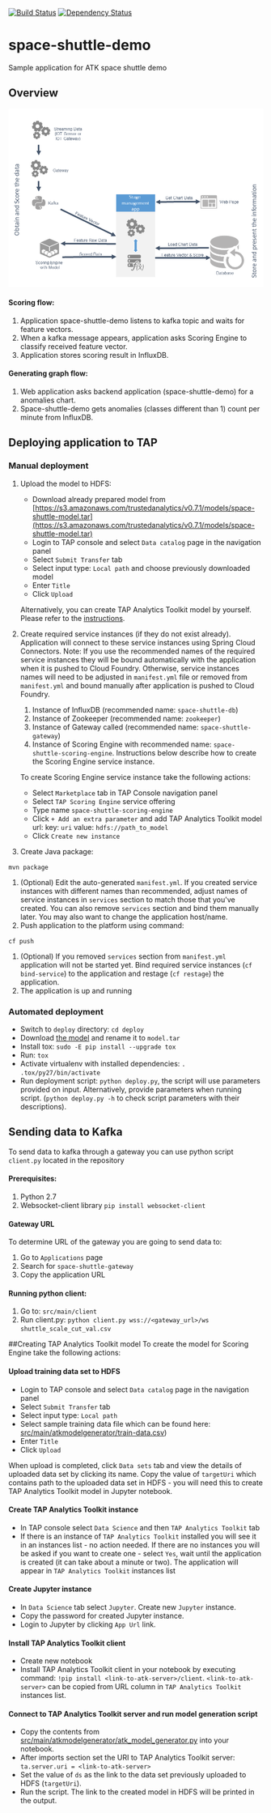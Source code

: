 [![Build Status](https://travis-ci.org/trustedanalytics/space-shuttle-demo.svg)](https://travis-ci.org/trustedanalytics/space-shuttle-demo)
[![Dependency Status](https://www.versioneye.com/user/projects/5723704eba37ce00464e061c/badge.svg?style=flat)](https://www.versioneye.com/user/projects/5723704eba37ce00464e061c)

# space-shuttle-demo
Sample application for ATK space shuttle demo

## Overview
![](wikiimages/space_shuttle_demo.png)

#### Scoring flow:
1. Application space-shuttle-demo listens to kafka topic and waits for feature vectors.
2. When a kafka message appears, application asks Scoring Engine to classify received feature vector.
3. Application stores scoring result in InfluxDB.

#### Generating graph flow:
1. Web application asks backend application (space-shuttle-demo) for a anomalies chart.
2. Space-shuttle-demo gets anomalies (classes different than 1) count per minute from InfluxDB.

## Deploying application to TAP
   
### Manual deployment
1. Upload the model to HDFS: 
   * Download already prepared model from [https://s3.amazonaws.com/trustedanalytics/v0.7.1/models/space-shuttle-model.tar](https://s3.amazonaws.com/trustedanalytics/v0.7.1/models/space-shuttle-model.tar)
   * Login to TAP console and select `Data catalog` page in the navigation panel
   * Select `Submit Transfer` tab
   * Select input type: `Local path` and choose previously downloaded model
   * Enter `Title`
   * Click `Upload` 
   
   Alternatively, you can create TAP Analytics Toolkit model by yourself. Please refer to the [instructions](#creating-tap-analytics-toolkit-model).
   
1. Create required service instances (if they do not exist already). 
   Application will connect to these service instances using Spring Cloud Connectors. Note: If you use the recommended names of the required service instances they will be bound automatically with the application when it is pushed to Cloud Foundry. Otherwise, service instances names will need to be adjusted in `manifest.yml` file or removed from `manifest.yml` and bound manually after application is pushed to Cloud Foundry.
    1. Instance of InfluxDB (recommended name: `space-shuttle-db`)
    1. Instance of Zookeeper (recommended name: `zookeeper`)
    1. Instance of Gateway called (recommended name: `space-shuttle-gateway`)
    1. Instance of Scoring Engine with recommended name: `space-shuttle-scoring-engine`. Instructions below describe how to create the Scoring Engine service instance.

   To create Scoring Engine service instance take the following actions:
     * Select `Marketplace` tab in TAP Console navigation panel
     * Select `TAP Scoring Engine` service offering
     * Type name `space-shuttle-scoring-engine`
     * Click `+ Add an extra parameter` and add TAP Analytics Toolkit model url:
        key: `uri`
        value: `hdfs://path_to_model`
     * Click `Create new instance`

1. Create Java package:
  ```
  mvn package
  ```
1. (Optional) Edit the auto-generated `manifest.yml`. If you created service instances with different names than recommended, adjust names of service instances in `services` section to match those that you've created. You can also remove `services` section and bind them manually later. You may also want to change the application host/name.
1. Push application to the platform using command:
  ```
  cf push
  ```
1. (Optional) If you removed `services` section from `manifest.yml` application will not be started yet. Bind required service instances (`cf bind-service`) to the application and restage (`cf restage`) the application.
1. The application is up and running

### Automated deployment
* Switch to `deploy` directory: `cd deploy`
* Download [the model](https://s3.amazonaws.com/trustedanalytics/v0.7.1/models/space-shuttle-model.tar) and rename it to `model.tar` 
* Install tox: `sudo -E pip install --upgrade tox`
* Run: `tox`
* Activate virtualenv with installed dependencies: `. .tox/py27/bin/activate`
* Run deployment script: `python deploy.py`, the script will use parameters provided on input. Alternatively, provide parameters when running script. (`python deploy.py -h` to check script parameters with their descriptions).

## Sending data to Kafka

To send data to kafka through a gateway you can use python script `client.py` located in the repository

#### Prerequisites:

1. Python 2.7
2. Websocket-client library
  ```pip install websocket-client```

#### Gateway URL

To determine URL of the gateway you are going to send data to:

1. Go to `Applications` page
2. Search for `space-shuttle-gateway`
3. Copy the application URL
   
#### Running python client:

1. Go to: `src/main/client` 
2. Run client.py: 
  ```python client.py wss://<gateway_url>/ws shuttle_scale_cut_val.csv```

##Creating TAP Analytics Toolkit model
To create the model for Scoring Engine take the following actions: 

#### Upload training data set to HDFS
   * Login to TAP console and select `Data catalog` page in the navigation panel
   * Select `Submit Transfer` tab
   * Select input type: `Local path`
   * Select sample training data file which can be found here: [src/main/atkmodelgenerator/train-data.csv](src/main/atkmodelgenerator/train-data.csv))
   * Enter `Title`
   * Click `Upload` 

When upload is completed, click `Data sets` tab and view the details of uploaded data set by clicking its name.
Copy the value of `targetUri` which contains path to the uploaded data set in HDFS - you will need this to create TAP Analytics Toolkit model in Jupyter notebook.

#### Create TAP Analytics Toolkit instance
   * In TAP console select `Data Science` and then `TAP Analytics Toolkit` tab
   * If there is an instance of `TAP Analytics Toolkit` installed you will see it in an instances list - no action needed. If there are no instances you will be asked if you want to create one - select `Yes`, wait until the application is created (it can take about a minute or two). The application will appear in `TAP Analytics Toolkit` instances list

#### Create Jupyter instance
   * In `Data Science` tab select `Jupyter`. Create new `Jupyter` instance.
   * Copy the password for created Jupyter instance.
   * Login to Jupyter by clicking `App Url` link. 

#### Install TAP Analytics Toolkit client
   * Create new notebook
   * Install TAP Analytics Toolkit client in your notebook by executing command: `!pip install <link-to-atk-server>/client`. `<link-to-atk-server>` can be copied from URL column in `TAP Analytics Toolkit` instances list.

#### Connect to TAP Analytics Toolkit server and run model generation script
   * Copy the contents from [src/main/atkmodelgenerator/atk_model_generator.py](src/main/atkmodelgenerator/atk_model_generator.py) into your notebook. 
   * After imports section set the URI to TAP Analytics Toolkit server: `ta.server.uri = <link-to-atk-server>`
   * Set the value of `ds` as the link to the data set previously uploaded to HDFS (`targetUri`).
   * Run the script. The link to the created model in HDFS will be printed in the output.
